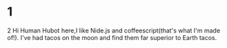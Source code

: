 # 1
2
Hi Human
Hubot here,I like Nide.js and coffeescript(that's what I'm made of!).
I've had tacos on the moon and find them far superior to Earth tacos.
